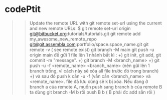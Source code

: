 # codePtit
>> Update the remote URL with git remote set-url using the current and new remote URLs.
$ git remote set-url origin git@bitbucket.org:tutorials/tutorials.git
>> git remote add my_awesome_new_remote_repo git@git.assembla.com:portfolio/space.space_name.git
>> git remote -v ( see remote exist)
>> git branch -M main
>> git push -u origin main
>> để gửi 1 file lên 1 nhánh bất kì :
+) git init, git add, git commit -m "message".
+) git branch -M <branch_name>
+) git push -u -f <remote_name> <branch_name> (nên gửi lên 1 branch trống, vì cách này sẽ xóa all file trước đó trong branch)
+) và sau đó push k cần -u -f (vẫn cần <branch_name> và <remote_name>. file đã lưu cũng sẽ k bị xóa.
>> Nếu đang ở branch a của remote A, muốn push sang branch b của remote B
>> ta dùng git branch -M b
>> rồi push B b ( B phải đc add sẵn rồi )

